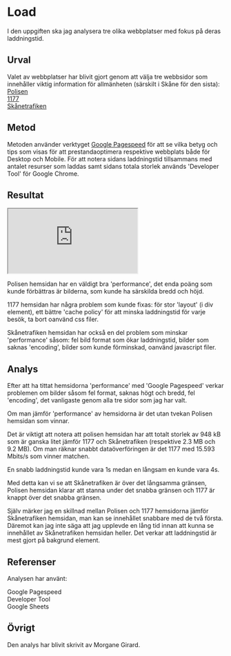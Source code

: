 Load
=======================

I den uppgiften ska jag analysera tre olika webbplatser med fokus på deras laddningstid.


Urval
-----------------------

Valet av webbplatser har blivit gjort genom att välja tre webbsidor som innehåller viktig information för allmänheten (särskilt i Skåne för den sista):<br>
[Polisen](https://polisen.se/)<br>
[1177](https://www.1177.se/)<br>
[Skånetrafiken](https://www.skanetrafiken.se/)


Metod
-----------------------

Metoden använder verktyget [Google Pagespeed](https://pagespeed.web.dev/) för att se vilka betyg och tips som visas för att prestandaoptimera respektive webbplats både för Desktop och Mobile. För att notera sidans laddningstid tillsammans med antalet resurser som laddas samt sidans totala storlek används 'Developer Tool' för Google Chrome.


Resultat
-----------------------


<div class="embed-container">
<iframe src="https://docs.google.com/spreadsheets/d/e/2PACX-1vSrRgleI_dfneVE00Mk2wsJBrWhbLqhMd8RojaJQ_-hXw5vvDbB-uziQ7QfswkGL_zqyC1mKTEv60LQ/pubhtml?widget=true&amp;headers=false" title="load table"></iframe>
</div>

<p>Polisen hemsidan har en väldigt bra 'performance', det enda poäng som kunde förbättras är bilderna, som kunde ha särskilda bredd och höjd.</p>
<p>1177 hemsidan har några problem som kunde fixas: för stor 'layout' (i div element), ett bättre 'cache policy' för att minska laddningstid för varje besök, ta bort oanvänd css filer.</p>
<p>Skånetrafiken hemsidan har också en del problem som minskar 'performance' såsom: fel bild format som ökar laddningstid, bilder som saknas 'encoding', bilder som kunde förminskad, oanvänd javascript filer.</p>


Analys
-----------------------

<p>Efter att ha tittat hemsidorna 'performance' med 'Google Pagespeed' verkar problemen om bilder såsom fel format, saknas högt och bredd, fel 'encoding', det vanligaste genom alla tre sidor som jag har valt.</p>

<p>Om man jämför 'performance' av hemsidorna är det utan tvekan Polisen hemsidan som vinnar.</p>
<p>Det är viktigt att notera att polisen hemsidan har att totalt storlek av 948 kB som är ganska litet jämför 1177 och Skånetrafiken (respektive 2.3 MB och 9.2 MB). Om man räknar snabbt dataöverföringen är det 1177 med 15.593 Mbits/s som vinner matchen.</p>

<p>En snabb laddningstid kunde vara 1s medan en långsam en kunde vara 4s.</p>
<p>Med detta kan vi se att Skånetrafiken är över det långsamma gränsen, Polisen hemsidan klarar att stanna under det snabba gränsen och 1177 är knappt över det snabba gränsen.</p>
<p>Själv märker jag en skillnad mellan Polisen och 1177 hemsidorna jämför Skånetrafiken hemsidan, man kan se innehållet snabbare med de två första. Däremot kan jag inte säga att jag upplevde en lång tid innan att kunna se innehållet av Skånetrafiken hemsidan heller. Det verkar att laddningstid är mest gjort på bakgrund element.</p>


Referenser
-----------------------

<p>Analysen har använt:<br>

Google Pagespeed<br>
Developer Tool<br>
Google Sheets</p>


Övrigt
-----------------------

Den analys har blivit skrivit av Morgane Girard.